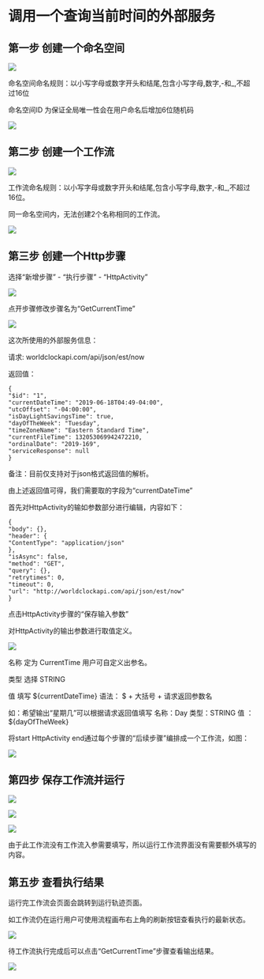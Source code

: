 

# 调用一个查询当前时间的外部服务

## 第一步 创建一个命名空间

![](http://stepflow-docs.cn-bj.ufileos.com/createnamespace001.png)

命名空间命名规则：以小写字母或数字开头和结尾,包含小写字母,数字,-和\_,不超过16位

命名空间ID 为保证全局唯一性会在用户命名后增加6位随机码

![](http://stepflow-docs.cn-bj.ufileos.com/createnamespace002.png)

## 第二步 创建一个工作流

![](http://stepflow-docs.cn-bj.ufileos.com/createworkflow003.png)

工作流命名规则：以小写字母或数字开头和结尾,包含小写字母,数字,-和\_,不超过16位。

同一命名空间内，无法创建2个名称相同的工作流。

![](http://stepflow-docs.cn-bj.ufileos.com/createworkflow004.png)

## 第三步 创建一个Http步骤

选择“新增步骤” - “执行步骤” - “HttpActivity”

![](http://stepflow-docs.cn-bj.ufileos.com/http001.png)

点开步骤修改步骤名为“GetCurrentTime”

![](http://stepflow-docs.cn-bj.ufileos.com/getcurrenttime001.png)

这次所使用的外部服务信息：

请求: worldclockapi.com/api/json/est/now

返回值：

``` 
{
"$id": "1",
"currentDateTime": "2019-06-18T04:49-04:00",
"utcOffset": "-04:00:00",
"isDayLightSavingsTime": true,
"dayOfTheWeek": "Tuesday",
"timeZoneName": "Eastern Standard Time",
"currentFileTime": 132053069942472210,
"ordinalDate": "2019-169",
"serviceResponse": null
}

```

备注：目前仅支持对于json格式返回值的解析。

由上述返回值可得，我们需要取的字段为“currentDateTime”

首先对HttpActivity的输如参数部分进行编辑，内容如下：

    {
    "body": {},
    "header": {
    "ContentType": "application/json"
    },
    "isAsync": false,
    "method": "GET",
    "query": {},
    "retrytimes": 0,
    "timeout": 0,
    "url": "http://worldclockapi.com/api/json/est/now"
    }

点击HttpActivity步骤的“保存输入参数”

对HttpActivity的输出参数进行取值定义。

![](http://stepflow-docs.cn-bj.ufileos.com/getcurrenttime003.png)

名称 定为 CurrentTime 用户可自定义出参名。

类型 选择 STRING

值 填写 ${currentDateTime} 语法： $ + 大括号 + 请求返回参数名

如：希望输出“星期几”可以根据请求返回值填写 名称：Day 类型：STRING 值 ：${dayOfTheWeek}

将start HttpActivity end通过每个步骤的“后续步骤”编排成一个工作流，如图：

![](http://stepflow-docs.cn-bj.ufileos.com/getcurrenttime002.png)

## 第四步 保存工作流并运行

![](http://stepflow-docs.cn-bj.ufileos.com/runtime001.png)

![](http://stepflow-docs.cn-bj.ufileos.com/runtime002.png)

![](http://stepflow-docs.cn-bj.ufileos.com/runtime003.png)

由于此工作流没有工作流入参需要填写，所以运行工作流界面没有需要额外填写的内容。

## 第五步 查看执行结果

运行完工作流会页面会跳转到运行轨迹页面。

如工作流仍在运行用户可使用流程画布右上角的刷新按钮查看执行的最新状态。

![](http://stepflow-docs.cn-bj.ufileos.com/checktime001.png)

待工作流执行完成后可以点击“GetCurrentTime”步骤查看输出结果。

![](http://stepflow-docs.cn-bj.ufileos.com/checktime002.png)
